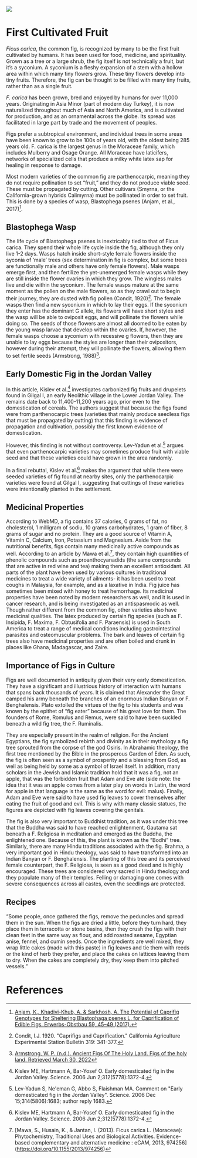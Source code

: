 <a href="https://juncture-digital.org"><img src="https://juncture-digital.org/images/ve-button.png"></a>

<param ve-config 
       title="The Extraordinary Common Fig"
       author="Elise Boisvert, Emma Van Metre, Alejandra Gonzalez"
       banner="https://i2.wp.com/www.themarginalian.org/wp-content/uploads/2020/01/elizabethblackwell_curiousherbal_fig.jpg?w=1366&ssl=1" 
       layout="vertical">

<!-- Entities discussed throughout the essay are typically defined before the essay text and
     are thus available in all text.  Entity identifiers (QIDs) can be found in either
     Wikipedia or Wikidata (https://www.wikidata.org)> -->
<param ve-entity eid="Q185372"> <!-- Girl with a Pearl Earring painting -->
<param ve-entity eid="Q41264"> <!-- Johannes Vermeer -->
<param ve-entity eid="Q221092"> <!-- Mauritshuis -->
<param ve-entity eid="Q36600"> <!-- The Hague -->

# First Cultivated Fruit
_Ficus carica_, the common fig, is recognized by many to be the first fruit cultivated by humans. It has been used for food, medicine, and spirituality. Grown as a tree or a large shrub, the fig itself is not technically a fruit, but it’s a syconium. A syconium is a fleshy expansion of a stem with a hollow area within which many tiny flowers grow. These tiny flowers develop into tiny fruits. Therefore, the fig can be thought to be filled with many tiny fruits, rather than as a single fruit. 
 
<param ve-image 
       url="https://radeecalcommunications.files.wordpress.com/2017/08/fig3.jpg">

_F. carica_ has been grown, bred and enjoyed by humans for over 11,000 years. Originating in Asia Minor (part of modern day Turkey), it is now naturalized throughout much of Asia and North America, and is cultivated for production, and as an ornamental across the globe. Its spread was facilitated in large part by trade and the movement of peoples. 

 <param ve-image 
       url="https://www.atlasbig.com/images/World-Figs-Production-Map.png">
    

Figs prefer a subtropical environment, and individual trees in some areas have been known to grow to be 100s of years old, with the oldest being 285 years old. F. carica is the largest genus in the Moraceae family, which includes Mulberry and Osage Orange. All Moraceae have laticifers, networks of specialized cells that produce a milky white latex sap for healing in response to damage.

<param ve-image 
       url="https://kalliergeia.com/wp-content/uploads/2018/03/14.-Ficus-carica-Kommi.jpg">

Most modern varieties of the common fig are parthenocarpic, meaning they do not require pollination to set “fruit,” and they do not produce viable seed. These must be propagated by cutting. Other cultivars (Smyrna, or the California-grown hybrids Calimyrna) must be pollinated in order to set fruit. This is done by a species of wasp, Blastophega psenes (Anjam, et al., 2017)[^1]. 

<param ve-image 
       url="https://alchetron.com/cdn/blastophaga-psenes-c5620701-61e1-4916-9f7c-1cfb0512c54-resize-750.jpeg">

## Blastophega Wasp

The life cycle of Blastophega psenes is inextricably tied to that of Ficus carica. They spend their whole life cycle inside the fig, although they only live 1-2 days. Wasps hatch inside short-style female flowers inside the syconia of ‘male’ trees (sex determination in fig is complex, but some trees are functionally male and others have only female flowers). Male wasps emerge first, and then fertilize the yet-unemerged female wasps while they are still inside the flower ovaries in which they grow. The wingless males live and die within the syconium. The female wasps mature at the same moment as the pollen on the male flowers, so as they crawl out to begin their journey, they are dusted with fig pollen (Condit, 1920)[^4]. The female wasps then find a new syconium in which to lay their eggs. If the syconium they enter has the dominant G allele, its flowers will have short styles and the wasp will be able to oviposit eggs, and will pollinate the flowers while doing so. The seeds of those flowers are almost all doomed to be eaten by the young wasp larvae that develop within the ovaries. If, however, the female wasps choose a syconium with recessive g flowers, then they are unable to lay eggs because the styles are longer than their ovipositors, however during their attempt, they will pollinate the flowers, allowing them to set fertile seeds (Armstrong, 1988)[^3].
<param ve-image 
       label="Fig Wasps" 
       description="Life cycle of a fig wasp" 
       url="https://cdn.britannica.com/17/24017-050-6D1C575F/life-cycle-fig-wasp.jpg">

## Early Domestic Fig in the Jordan Valley 

In this article, Kislev et al.[^6] investigates carbonized fig fruits and drupelets found in Gilgal I, an early Neolithic village in the Lower Jordan Valley. The remains date back to 11,400-11,200 years ago, prior even to the domestication of cereals. The authors suggest that because the figs found were from parthenocarpic trees (varieties that mainly produce seedless figs that must be propagated by cutting) that this finding is evidence of propagation and cultivation, possibly the first known evidence of domestication. 

<param ve-image 
       label="Carbonized fig fruit (Ficus carica var. domestica) from Gilgal I, broken lengthwise."
       decription="Orifice (A) surrounded by scales (B). The fruit skin (C) covers the thin fruitflesh (D) and its inner part (E), which includes the empty drupelets (F). Scale bar, 5 mm. [Panoramic scanning electron microscope micrographs by Y. Langsam]"
       url="https://www-science-org.proxy.library.cornell.edu/cms/10.1126/science.1125910/asset/80b41b9b-b5d2-44d8-af34-517175674c00/assets/graphic/312_1372_f1.jpeg">

However, this finding is not without controversy. Lev-Yadun et al.[^7] argues that even parthenocarpic varieties may sometimes produce fruit with viable seed and that these varieties could have grown in the area randomly.

<param ve-image
        label="Further carbonized fig remains found at Gilgal I, photograph courtesy of Jonathan Reif"
        url="https://media.npr.org/programs/morning/features/2006/jun/figs/fig_remains200-203f02186c687880d2c603e5e5e4c0837e1a7c2b-s1100-c50.jpg">


In a final rebuttal, Kislev et al.[^6] makes the argument that while there were seeded varieties of fig found at nearby sites, only the parthenocarpic varieties were found at Gilgal I, suggesting that cuttings of these varieties were intentionally planted in the settlement.

<param ve-image 
       label="An ancient fig (left) prepared to be analyzed under the microscope. To its right are an Iranian and Turkish variety respectively, photograph courtesy of Jonathan Reif"
       url="https://media-cldnry.s-nbcnews.com/image/upload/t_fit-1240w,f_auto,q_auto:best/msnbc/Components/Photos/060601/figs.jpg">


## Medicinal Properties

According to WebMD, a fig contains 37 calories, 0 grams of fat, no cholesterol, 1 milligram of sodiu, 10 grams carbohydrates, 1 gram of fiber, 8 grams of sugar and no protein. They are a good source of Vitamin A, Vitamin C, Calcium, Iron, Potassium and Magnesium. 
Aside from the nutritional benefits, figs contain many medicinally active compounds as well. According to an article by Mawa et al.[^8], they contain high quantities of phenolic compounds such as proanthocyanadids (the same compounds that are active in red wine and tea) making them an excellent antioxidant. All parts of the plant have been used by various cultures in traditional medicines to treat a wide variety of ailments- it has been used to treat coughs in Malaysia, for example, and as a laxative in India. Fig juice has sometimes been mixed with honey to treat hemorrhage. Its medicinal properties have been noted by modern researchers as well, and it is used in cancer research, and is being investigated as an antispasmodic as well. 
Though rather different from the common fig, other varieties also have medicinal qualities. The latex produced by certain fig species (such as F. Insipida, F. Maxima, F. Obtusifolia and F. Paraensis) is used in South America to treat a range of medical conditions including gastrointestinal parasites and osteomuscular problems. The bark and leaves of certain fig trees also have medicinal properties and are often boiled and drunk in places like Ghana, Madagascar, and Zaire. 
       
## Importance of Figs in Culture 
       
Figs are well documented in antiquity given their very early domestication. They have a significant and illustrious history of interaction with humans that spans back thousands of years. It is claimed that Alexander the Great camped his army beneath the branches of an enormous Indian Banyan or F. Benghalensis. Plato extolled the virtues of the fig to his students and was known by the epithet of “fig eater”  because of his great love for them. The founders of Rome, Romulus and Remus, were said to have been suckled beneath a wild fig tree, the F. Ruminalis.

<param ve-image 
       label="Kalamata String Figs. In ancient times, figs would often be strung together in a similar manner to this to aid with portability "
       url="https://www2.palomar.edu/users/warmstrong/images2/figstring1b.jpg">
       
They are especially present in the realm of religion. For the Ancient Egyptians, the fig symbolized rebirth and divinity as in their mythology a fig tree sprouted from the corpse of the god Osiris. In Abrahamic theology, the first tree mentioned by the Bible in the prosperous Garden of Eden. As such, the fig is often seen as a symbol of prosperity and a blessing from God, as well as being held by some as a symbol of Israel itself. In addition, many scholars in the Jewish and Islamic tradition hold that it was a fig, not an apple, that was the forbidden fruit that Adam and Eve ate (side note: the idea that it was an apple comes from a later play on words in Latin, the word for apple in that language is the same as the word for evil: malus). Finally, Adam and Eve were said to have used fig leaves to cover themselves after eating the fruit of good and evil. This is why with many classic statues, the figures are depicted with fig leaves covering the genitals.
       
The fig is also very important to Buddhist tradition, as it was under this tree that the Buddha was said to have reached enlightenment. Gautama sat beneath a F. Religiosa in meditation and emerged as the Buddha, the enlightened one. Because of this, the plant is known as the “Bodhi” tree. Similarly, there are many Hindu traditions associated with the fig. Brahma, a very important god in Hindu theology, was said to have transformed into an Indian Banyan or F. Benghalensis. The planting of this tree and its perceived female counterpart, the F. Religiosa, is seen as a good deed and is highly encouraged. These trees are considered very sacred in Hindu theology and they populate many of their temples. Felling or damaging one comes with severe consequences across all castes, even the seedlings are protected. 

<param ve-image 
       label="A fresh F. Religiosa leaf next to a dried counterpart. A traditional scene has been painted onto the leaf, highlighting its cultural significance"
       url="https://www2.palomar.edu/users/warmstrong/images2/ficrelig2b.jpg">
    
## Recipes 

“Some people, once gathered the figs, remove the peduncles and spread them in the sun. When the figs are dried a little, before they turn hard, they place them in terracotta or stone basins, then they crush the figs with their clean feet in the same way as flour, and add roasted sesame, Egyptian anise, fennel, and cumin seeds. Once the ingredients are well mixed, they wrap little cakes (made with this paste) in fig leaves and tie them with reeds or the kind of herb they prefer, and place the cakes on lattices leaving them to dry. When the cakes are completely dry, they keep them into pitched vessels.”

<param ve-image 
        label="From Columella’s ‘De Re Rustica,’ a 12-part latin treatise on agriculture from the 1400s. Translated into English”
        url="https://www.ameliesourget.net/wp-content/uploads/2016/11/Caton1.jpg">

# References

[^1]: [Anjam, K., Khadivi-Khub, A. & Sarkhosh, A. The Potential of Caprifig Genotypes for Sheltering Blastophaga psenes L. for Caprification of Edible Figs. Erwerbs-Obstbau 59, 45–49 (2017).](https://doi.org/10.1007/s10341-016-0296-4)
[^2]: Armstrong, W.P. 1988. "The Calimyrna Fig and Its Wasp." California Garden 79: 135-138.
[^3]: [Armstrong, W. P. (n.d.). Ancient Figs Of The Holy Land. Figs of the holy land. Retrieved March 30, 2022](https://www2.palomar.edu/users/warmstrong/ww0501.htm)
[^4]: Condit, I.J. 1920. "Caprifigs and Caprification." California Agriculture Experimental Station Bulletin 319: 341-377.
[^5]: [“Figs” Turismo Roma. (2022, January 28). Retrieved March 30, 2022](https://www.turismoroma.it/en/2092013-i-fichi)
[^6]: Kislev ME, Hartmann A, Bar-Yosef O. Early domesticated fig in the Jordan Valley. Science. 2006 Jun 2;312(5778):1372-4.
[^7]: Lev-Yadun S, Ne'eman G, Abbo S, Flaishman MA. Comment on "Early domesticated fig in the Jordan Valley". Science. 2006 Dec 15;314(5806):1683; author reply 1683.
[^8]: [Mawa, S., Husain, K., & Jantan, I. (2013). Ficus carica L. (Moraceae): Phytochemistry, Traditional Uses and Biological Activities. Evidence-based complementary and alternative medicine : eCAM, 2013, 974256] (https://doi.org/10.1155/2013/974256)
[^9]: [Wilson, David, and Anna Wilson. “Figs as a Global Spiritual and Material Resource for Humans.” Human Ecology 41, no. 3 (2013): 459–64.] (http://www.jstor.org/stable/24013754)                                                                                                            

